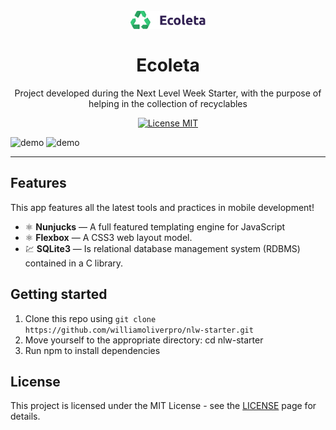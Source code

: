 
<h1 align="center">
<br>
  <img src="public/assets/logo.svg" alt="Logo Ecoleta" width="120">
<br>
<br>
Ecoleta
</h1>

<p align="center">Project developed during the Next Level Week Starter, with the purpose of helping in the collection of recyclables</p>

<p align="center">
  <a href="https://opensource.org/licenses/MIT">
    <img src="https://img.shields.io/badge/License-MIT-blue.svg" alt="License MIT">
  </a>
</p>

[//]: # (Add your gifs/images here:)
<div>
  <img src="IMAGE_1_URL" alt="demo" height="425">
  <img src="IMAGE_2_URL" alt="demo" height="425">
</div>

<hr />

## Features
[//]: # (Add the features of your project here:)
This app features all the latest tools and practices in mobile development!

- ⚛️ **Nunjucks** — A full featured templating engine for JavaScript
- ⚛️ **Flexbox** — A CSS3 web layout model.
- 💹 **SQLite3** — Is relational database management system (RDBMS) contained in a C library.

## Getting started

1. Clone this repo using ```git clone https://github.com/williamoliverpro/nlw-starter.git```<br/>
2. Move yourself to the appropriate directory: cd nlw-starter<br/>
3. Run npm to install dependencies


## License

This project is licensed under the MIT License - see the [LICENSE](https://opensource.org/licenses/MIT) page for details.
